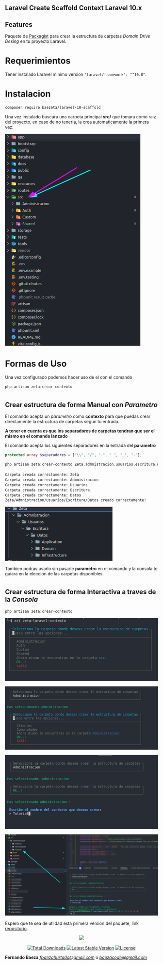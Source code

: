 ## Laravel Create Scaffold Context Laravel 10.x

## Features

Paquete de [Packagist](https://packagist.org/packages/baezeta/scaffold) para crear la estructura de carpetas *Domain Drive Desing* en tu proyecto Laravel.

# Requerimientos
Tener instalado Laravel  minimo version ```"laravel/framework": "^10.0"```.


# Instalacion

```bash
composer require baezeta/laravel-10-scaffold
```


Una vez instalado buscara una carpeta principal **src/** que tomara como raiz del proyecto, en caso de no tenerla, la crea automaticamente la primera vez:


![alt text](./documentacion/img/skeleton.png)

# Formas de Uso

Una vez configurado podemos hacer uso de el con el comando 
```bash
php artisan zeta:crear-contexto 
```
#
## Crear estructura de forma Manual con *Parametro*
El comando acepta un *parametro* como **contexto** para que puedas crear directamente la estructura de carpetas segun tu entrada.

**A tener en cuenta es que los separadores de carpetas tendran que ser el mismo en el comando lanzado**

El comando acepta los siguientes separadores en la entrada del **parametro**
```php
protected array $separadores = ["\\", "/", ".", " ", "_", "-"];
```

```bash
php artisan zeta:crear-contexto Zeta.admnistracion.usuarios.escritura.datos

Carpeta creada correctamente: Zeta
Carpeta creada correctamente: Admnistracion
Carpeta creada correctamente: Usuarios
Carpeta creada correctamente: Escritura
Carpeta creada correctamente: Datos
Zeta/Admnistracion/Usuarios/Escritura/Datos creado correctamente!
```
![alt text](/documentacion/img/image.png)


Tambien podras usarlo sin pasarle **parametro** en el comando y la consola te guiara en la eleccion de las carpetas disponibles.

#
## Crear estructura de forma Interactiva a traves de la *Consola*

```bash
php artisan zeta:crear-contexto 
```
![alt text](documentacion/img/image-1.png)

![alt text](documentacion/img/image-2.png)

![alt text](documentacion/img/image-4.png)


![alt text](documentacion/img/image-5.png)



Espero que te sea de utlidad esta primera version del paquete, link 
[repositorio](https://github.com/ferbaeza/Laravel-Context-Scaffolding).

<div align="center">
    <a href="https://github.com/ferbaeza/Laravel-Context-Scaffolding">
    <img style="max-height:150px" src="https://encrypted-tbn0.gstatic.com/documentacion/img/images?q=tbn:ANd9GcQP4jFB-CRdUfIHz_otJrxBY-sBc3k9wOqzxkJFzatnZlCtlGCWePgmaGyHYWomad1RMes&usqp=CAU">
    </a>
</div>


<p align="center">
    <a href="https://packagist.org/packages/baezeta/scaffold"><img src="https://img.shields.io/packagist/dt/baezeta/scaffold" alt="Total Downloads"></a>
    <a href="https://packagist.org/packages/baezeta/scaffold"><img src="https://img.shields.io/packagist/v/baezeta/scaffold" alt="Latest Stable Version"></a>
    <a href="https://packagist.org/packages/baezeta/scaffold"><img src="https://img.shields.io/packagist/l/baezeta/scaffold" alt="License"></a>
</p>


**Fernando Baeza**
*fbaezahurtado@gmail.com* o 
*baezacode@gmail.com*